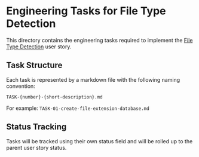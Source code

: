# Engineering Tasks for File Type Detection

This directory contains the engineering tasks required to implement the [File Type Detection](../01-file-type-detection.md) user story.

## Task Structure

Each task is represented by a markdown file with the following naming convention:

```
TASK-{number}-{short-description}.md
```

For example: `TASK-01-create-file-extension-database.md`

## Status Tracking

Tasks will be tracked using their own status field and will be rolled up to the parent user story status.